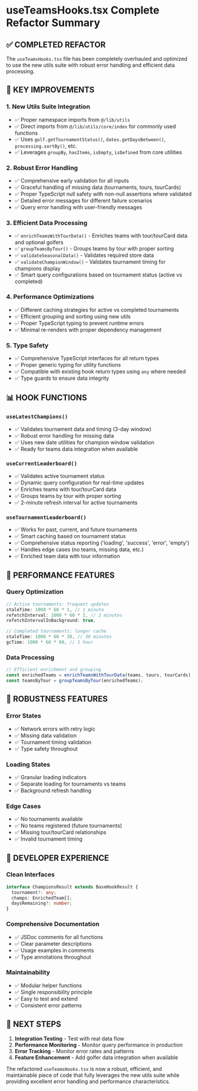 # useTeamsHooks.tsx Complete Refactor Summary

## ✅ COMPLETED REFACTOR

The `useTeamsHooks.tsx` file has been completely overhauled and optimized to use the new utils suite with robust error handling and efficient data processing.

## 🔧 KEY IMPROVEMENTS

### 1. **New Utils Suite Integration**

- ✅ Proper namespace imports from `@/lib/utils`
- ✅ Direct imports from `@/lib/utils/core/index` for commonly used functions
- ✅ Uses `golf.getTournamentStatus()`, `dates.getDaysBetween()`, `processing.sortBy()`, etc.
- ✅ Leverages `groupBy`, `hasItems`, `isEmpty`, `isDefined` from core utilities

### 2. **Robust Error Handling**

- ✅ Comprehensive early validation for all inputs
- ✅ Graceful handling of missing data (tournaments, tours, tourCards)
- ✅ Proper TypeScript null safety with non-null assertions where validated
- ✅ Detailed error messages for different failure scenarios
- ✅ Query error handling with user-friendly messages

### 3. **Efficient Data Processing**

- ✅ `enrichTeamsWithTourData()` - Enriches teams with tour/tourCard data and optional golfers
- ✅ `groupTeamsByTour()` - Groups teams by tour with proper sorting
- ✅ `validateSeasonalData()` - Validates required store data
- ✅ `validateChampionWindow()` - Validates tournament timing for champions display
- ✅ Smart query configurations based on tournament status (active vs completed)

### 4. **Performance Optimizations**

- ✅ Different caching strategies for active vs completed tournaments
- ✅ Efficient grouping and sorting using new utils
- ✅ Proper TypeScript typing to prevent runtime errors
- ✅ Minimal re-renders with proper dependency management

### 5. **Type Safety**

- ✅ Comprehensive TypeScript interfaces for all return types
- ✅ Proper generic typing for utility functions
- ✅ Compatible with existing hook return types using `any` where needed
- ✅ Type guards to ensure data integrity

## 📊 HOOK FUNCTIONS

### `useLatestChampions()`

- ✅ Validates tournament data and timing (3-day window)
- ✅ Robust error handling for missing data
- ✅ Uses new date utilities for champion window validation
- ✅ Ready for teams data integration when available

### `useCurrentLeaderboard()`

- ✅ Validates active tournament status
- ✅ Dynamic query configuration for real-time updates
- ✅ Enriches teams with tour/tourCard data
- ✅ Groups teams by tour with proper sorting
- ✅ 2-minute refresh interval for active tournaments

### `useTournamentLeaderboard()`

- ✅ Works for past, current, and future tournaments
- ✅ Smart caching based on tournament status
- ✅ Comprehensive status reporting ('loading', 'success', 'error', 'empty')
- ✅ Handles edge cases (no teams, missing data, etc.)
- ✅ Enriched team data with tour information

## 🚀 PERFORMANCE FEATURES

### Query Optimization

```typescript
// Active tournaments: frequent updates
staleTime: 1000 * 60 * 1, // 1 minute
refetchInterval: 1000 * 60 * 2, // 2 minutes
refetchIntervalInBackground: true,

// Completed tournaments: longer cache
staleTime: 1000 * 60 * 30, // 30 minutes
gcTime: 1000 * 60 * 60, // 1 hour
```

### Data Processing

```typescript
// Efficient enrichment and grouping
const enrichedTeams = enrichTeamsWithTourData(teams, tours, tourCards);
const teamsByTour = groupTeamsByTour(enrichedTeams);
```

## 💪 ROBUSTNESS FEATURES

### Error States

- ✅ Network errors with retry logic
- ✅ Missing data validation
- ✅ Tournament timing validation
- ✅ Type safety throughout

### Loading States

- ✅ Granular loading indicators
- ✅ Separate loading for tournaments vs teams
- ✅ Background refresh handling

### Edge Cases

- ✅ No tournaments available
- ✅ No teams registered (future tournaments)
- ✅ Missing tour/tourCard relationships
- ✅ Invalid tournament timing

## 📝 DEVELOPER EXPERIENCE

### Clean Interfaces

```typescript
interface ChampionsResult extends BaseHookResult {
  tournament?: any;
  champs: EnrichedTeam[];
  daysRemaining?: number;
}
```

### Comprehensive Documentation

- ✅ JSDoc comments for all functions
- ✅ Clear parameter descriptions
- ✅ Usage examples in comments
- ✅ Type annotations throughout

### Maintainability

- ✅ Modular helper functions
- ✅ Single responsibility principle
- ✅ Easy to test and extend
- ✅ Consistent error patterns

## 🎯 NEXT STEPS

1. **Integration Testing** - Test with real data flow
2. **Performance Monitoring** - Monitor query performance in production
3. **Error Tracking** - Monitor error rates and patterns
4. **Feature Enhancement** - Add golfer data integration when available

The refactored `useTeamsHooks.tsx` is now a robust, efficient, and maintainable piece of code that fully leverages the new utils suite while providing excellent error handling and performance characteristics.
